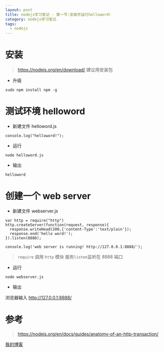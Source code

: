 ```yaml
---
layout: post
title: nodejs学习笔记 - 第一节:安装并运行helloword!
category: nodejs学习笔记
tags:
  - nodejs
---
```


# 安装

> https://nodejs.org/en/download/
> 建议用安装包

- 升级

```
sudo npm install npm -g
```

# 测试环境 helloword

- 新建文件 helloword.js

```
console.log("helloword!");
```

- 运行

```
node helloword.js
```

- 输出

```
helloword
```

# 创建一个 web server

- 新建文件 webserver.js

```
var http = require("http")
http.createServer(function(request, response){
  response.writeHead(200,{'content-Type':'text/plain'});
  response.end('hello word!');
}).listen(8888);

console.log('web server is running! http://127.0.0.1:8888/');
```

> `require` 调用 `http` 模块
> 服务`listen`监听在 8888 端口

- 运行

```
node webserver.js
```

- 输出

浏览器输入 http://127.0.0.1:8888/

# 参考

> https://nodejs.org/en/docs/guides/anatomy-of-an-http-transaction/

[我的博客](https://hans007.github.io)